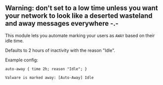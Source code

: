 ## Warning: don't set to a low time unless you want your network to look like a deserted wasteland and away messages everywhere -.-

This module lets you automate marking your users as `AWAY` based on their idle time.

Defaults to 2 hours of inactivity with the reason "Idle".

Example config:

`auto-away { time 2h; reason "Idle"; }`


`Valware is marked away: [Auto-Away] Idle`
